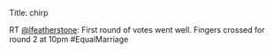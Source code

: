 Title: chirp

RT <a href="http://twitter.com/lfeatherstone">@lfeatherstone</a>: First round of votes went well. Fingers crossed for round 2 at 10pm #EqualMarriage
